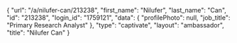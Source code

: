 {
    "url": "\/a\/nilufer-can\/213238",
    "first_name": "Nilufer",
    "last_name": "Can",
    "id": "213238",
    "login_id": "1759121",
    "data": {
        "profilePhoto": null,
        "job_title": "Primary Research Analyst"
    },
    "type": "captivate",
    "layout": "ambassador",
    "title": "Nilufer Can"
}
